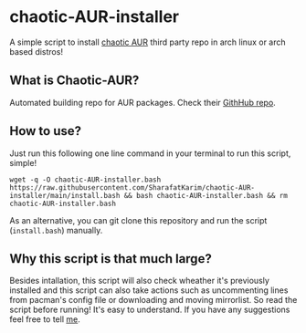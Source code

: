 # chaotic-AUR-installer
A simple script to install [chaotic AUR](https://aur.chaotic.cx/) third party repo in arch linux or arch based distros!

## What is Chaotic-AUR?

Automated building repo for AUR packages. Check their [GithHub repo](https://github.com/chaotic-aur).

## How to use?

Just run this following one line command in your terminal to run this script, simple!

`wget -q -O chaotic-AUR-installer.bash https://raw.githubusercontent.com/SharafatKarim/chaotic-AUR-installer/main/install.bash && bash chaotic-AUR-installer.bash && rm chaotic-AUR-installer.bash`

As an alternative, you can git clone this repository and run the script (`install.bash`) manually.

## Why this script is that much large?

Besides intallation, this script will also check wheather it's previously installed and this script can also take actions such as uncommenting lines from pacman's config file or downloading and moving mirrorlist. So read the script before running! It's easy to understand. If you have any suggestions feel free to tell [me](t.me/SharafatKarim).